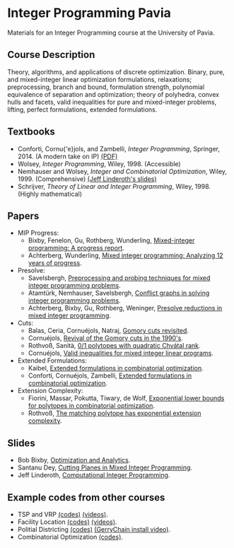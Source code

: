 # Integer Programming Pavia
Materials for an Integer Programming course at the University of Pavia.

## Course Description 
Theory, algorithms, and applications of discrete optimization. Binary, pure, and mixed-integer linear optimization formulations, relaxations; preprocessing, branch and bound, formulation strength, polynomial equivalence of separation and optimization; theory of polyhedra, convex hulls and facets, valid inequalities for pure and mixed-integer problems, lifting, perfect formulations, extended formulations. 

## Textbooks
- Conforti, Cornu{\'e}jols, and Zambelli, _Integer Programming_, Springer, 2014. (A modern take on IP) [(PDF)](http://link.springer.com/book/10.1007%2F978-3-319-11008-0)
- Wolsey, _Integer Programming_, Wiley, 1998. (Accessible)
- Nemhauser and Wolsey, _Integer and Combinatorial Optimization_, Wiley, 1999. (Comprehensive) [(Jeff Linderoth's slides)](https://jlinderoth.github.io/classes/ie418/index.html)
- Schrijver, _Theory of Linear and Integer Programming_, Wiley, 1998. (Highly mathematical)

## Papers
- MIP Progress:
  - Bixby, Fenelon, Gu, Rothberg, Wunderling, [Mixed-integer programming: A progress report](https://scholar.google.com/scholar?cluster=11444102071730463578&hl=en&as_sdt=0,5).
  - Achterberg, Wunderling, [Mixed integer programming: Analyzing 12 years of progress](https://scholar.google.com/scholar?cluster=14170939392980258623&hl=en&as_sdt=0,5).
- Presolve:
  - Savelsbergh, [Preprocessing and probing techniques for mixed integer programming problems](https://scholar.google.com/scholar?cluster=10841863285251225643&hl=en&as_sdt=0,5).
  - Atamtürk, Nemhauser, Savelsbergh, [Conflict graphs in solving integer programming problems](https://scholar.google.com/scholar?cluster=6593015979389209355&hl=en&as_sdt=0,5).
  - Achterberg, Bixby, Gu, Rothberg, Weninger, [Presolve reductions in mixed integer programming](https://scholar.google.com/scholar?cluster=9142153166355937545&hl=en&as_sdt=0,5).
- Cuts:
  - Balas, Ceria, Cornuéjols, Natraj, [Gomory cuts revisited](https://scholar.google.com/scholar?cluster=1780694043699253570&hl=en&as_sdt=0,5).
  - Cornuéjols, [Revival of the Gomory cuts in the 1990's](https://scholar.google.com/scholar?cluster=3533174073046070169&hl=en&as_sdt=0,5).
  - Rothvoß, Sanità, [0/1 polytopes with quadratic Chvátal rank](https://scholar.google.com/scholar?cluster=2015339974710105344&hl=en&as_sdt=0,5).
  - Cornuéjols, [Valid inequalities for mixed integer linear programs](https://scholar.google.com/scholar?cluster=2830522583935301141&hl=en&as_sdt=0,5).
- Extended Formulations:
  - Kaibel, [Extended formulations in combinatorial optimization](https://scholar.google.com/scholar?cluster=4580005060311293361&hl=en&as_sdt=0,5).
  - Conforti, Cornuéjols, Zambelli, [Extended formulations in combinatorial optimization](https://scholar.google.com/scholar?cluster=14063931721529794923&hl=en&as_sdt=0,5).
- Extension Complexity:
  - Fiorini, Massar, Pokutta, Tiwary, de Wolf, [Exponential lower bounds for polytopes in combinatorial optimization](https://scholar.google.com/scholar?cluster=10509089419319819503&hl=en&as_sdt=0,5).
  - Rothvoß, [The matching polytope has exponential extension complexity](https://scholar.google.com/scholar?cluster=7766302597453534455&hl=en&as_sdt=0,5).

## Slides
- Bob Bixby, [Optimization and Analytics](https://www.lnmb.nl/conferences/2015/programlnmbconference/LNMB-NGB_Bixby.pdf).
- Santanu Dey, [Cutting Planes in Mixed Integer Programming](https://www2.isye.gatech.edu/~sdey30/IntroCuttingPlanes.pdf).
- Jeff Linderoth, [Computational Integer Programming](http://egon.cheme.cmu.edu/ewo/docs/LinderothJan07.pdf).

## Example codes from other courses
- TSP and VRP [(codes)](https://github.com/AustinLBuchanan/TSP_VRP) [(videos)](https://www.youtube.com/playlist?list=PLKQ1MjSFuxKced-SxpwUSOCrXadMD-7yw).
- Facility Location [(codes)](https://github.com/AustinLBuchanan/Location_Models) [(videos)](https://www.youtube.com/playlist?list=PLKQ1MjSFuxKe_VlKguBAGWtZCMrpgaQpL).
- Politial Districting [(codes)](https://github.com/AustinLBuchanan/Districting-Examples-2020) [(GerryChain install video)](https://www.youtube.com/watch?v=_SmR2IkIt38).
- Combinatorial Optimization [(codes)](https://github.com/AustinLBuchanan/Combinatorial-Optimization-in-Gurobi).
